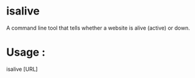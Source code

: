 # isalive
A command line tool that tells whether a website is alive (active) or down. 

# Usage :
isalive [URL]

